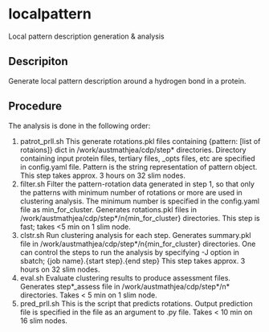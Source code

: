 # localpattern
Local pattern description generation &amp; analysis

## Descripiton
Generate local pattern description around a hydrogen bond in a protein. 

## Procedure
The analysis is done in the following order:
1. patrot_prll.sh
   This generate rotations.pkl files containing {pattern: [list of rotaions]} dict in /work/austmathjea/cdp/step* directories. 
   Directory containing input protein files, tertiary files, _opts files, etc are specified in config.yaml file. Pattern is the
   string representation of pattern object. This step takes approx. 3 hours on 32 slim nodes.
2. filter.sh
   Filter the pattern-rotation data generated in step 1, so that only the patterns with minimum number of rotations or more are 
   used in clustering analysis. The minimum number is specified in the config.yaml file as min_for_cluster. Generates rotations.pkl
   files in /work/austmathjea/cdp/step*/n{min_for_cluster} directories. This step is fast; takes <5 min on 1 slim node.
3. clstr.sh
   Run clustering analysis for each step. Generates summary.pkl file in /work/austmathjea/cdp/step*/n{min_for_cluster} directories.
   One can control the steps to run the analysis by specifying -J option in sbatch; {job name}.{start step}.{end step}
   This step takes approx. 3 hours on 32 slim nodes.
4. eval.sh
   Evaluate clustering results to produce assessment files. Generates step*_assess file in /work/austmathjea/cdp/step*/n* 
   directories. Takes < 5 min on 1 slim node.
5. pred_prll.sh
   This is the script that predicts rotations. Output prediction file is specified in the file as an argument to .py file. 
   Takes < 10 min on 16 slim nodes.
